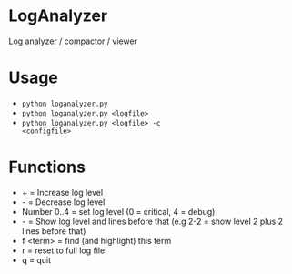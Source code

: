 # LogAnalyzer
Log analyzer / compactor / viewer

# Usage
* <code>python loganalyzer.py</code>
* <code>python loganalyzer.py \<logfile\></code>
* <code>python loganalyzer.py \<logfile\> -c \<configfile\></code>

# Functions

* \+ = Increase log level
* \- = Decrease log level
* Number 0..4 = set log level (0 = critical, 4 = debug)
* <x>-<y> = Show log level <x> and <y> lines before that (e.g 2-2 = show level 2 plus 2 lines before that)
* f \<term\> = find (and highlight) this term
* r = reset to full log file
* q = quit
